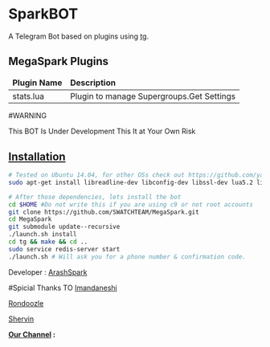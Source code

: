 SparkBOT
============

A Telegram Bot based on plugins using [tg](https://github.com/vysheng/tg).

MegaSpark Plugins
------------
<table>
    <thead>
        <tr>
            <td><strong>Plugin Name</strong></td>
            <td><strong>Description</strong></td>
        </tr>
    </thead>
    <tbody>
        <tr>
            <td>stats.lua</td>
            <td>Plugin to manage Supergroups.Get Settings</td>
        </tr>
        <tr>
         </tbody>
</table>

#WARNING 

This BOT Is Under Development
This It at Your Own Risk


[Installation](https://github.com/yagop/telegram-bot/wiki/Installation)
------------

```bash
# Tested on Ubuntu 14.04, for other OSs check out https://github.com/yagop/telegram-bot/wiki/Installation
sudo apt-get install libreadline-dev libconfig-dev libssl-dev lua5.2 liblua5.2-dev libevent-dev make unzip git redis-server g++ libjansson-dev libpython-dev expat libexpat1-dev
```


```bash
# After those dependencies, lets install the bot
cd $HOME #Do not write this if you are using c9 or not root accounts
git clone https://github.com/SWATCHTEAM/MegaSpark.git
cd MegaSpark
git submodule update--recursive
./launch.sh install
cd tg && make && cd ..
sudo service redis-server start
./launch.sh # Will ask you for a phone number & confirmation code.
```
Developer : [ArashSpark](telegram.me/ArashSpark)


#Spicial Thanks TO
[Imandaneshi](telegram.me/imandaneshi)

[Rondoozle](telegram.me/Rondoozle)

[Shervin](telegram.me/EnderWItch)

**[Our Channel](telegram.me/SWATCHTEAM) :**
